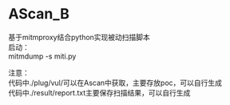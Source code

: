 # AScan_B
基于mitmproxy结合python实现被动扫描脚本  
启动：  
mitmdump -s miti.py
  
注意：  
代码中./plug/vul/可以在Ascan中获取，主要存放poc，可以自行生成  
代码中./result/report.txt主要保存扫描结果，可以自行生成
